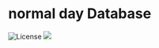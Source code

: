 # normal day Database
![License](https://img.shields.io/github/license/Infragion/normal-day)
<a href="https://twitter.com/Infragion" target="_blank" ><img src="https://img.shields.io/twitter/follow/Infragion"></a>
